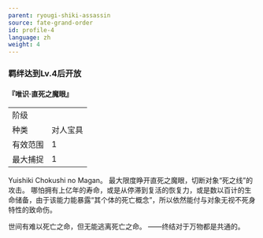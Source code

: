 ```yaml
---
parent: ryougi-shiki-assassin
source: fate-grand-order
id: profile-4
language: zh
weight: 4
---
```


### 羁绊达到Lv.4后开放

#### 『唯识·直死之魔眼』

<table>
  <tr><td>阶级</td><td></td></tr>
  <tr><td>种类</td><td>对人宝具</td></tr>
  <tr><td>有效范围</td><td>1</td></tr>
  <tr><td>最大捕捉</td><td>1</td></tr>
</table>

Yuishiki Chokushi no Magan。
最大限度睁开直死之魔眼，切断对象“死之线”的攻击。
哪怕拥有上亿年的寿命，或是从停滞到复活的恢复力，或是数以百计的生命储备，由于该能力能暴露“其个体的死亡概念”，所以依然能付与对象无视不死身特性的致命伤。

世间有难以死亡之命，但无能逃离死亡之命。
——终结对于万物都是共通的。

